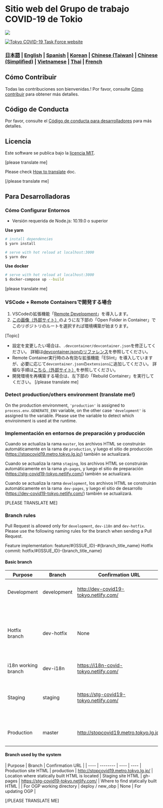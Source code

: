 # Sitio web del Grupo de trabajo COVID-19 de Tokio

![](https://github.com/tokyo-metropolitan-gov/covid19/workflows/production%20deploy/badge.svg)

[![Tokyo COVID-19 Task Force website](https://user-images.githubusercontent.com/1301149/75629392-1d19d900-5c25-11ea-843d-2d4376e3a560.png)](https://stopcovid19.metro.tokyo.lg.jp/)

### [日本語](./README.md) | [English](./README_EN.md) | [Spanish](./README_ES.md) | [Korean](./README_KO.md) | [Chinese (Taiwan)](./README_ZH_TW.md) | [Chinese (Simplified)](./README_ZH_CN.md) | [Vietnamese](./README_VI.md) | [Thai](./README_TH.md) | [French](./README_FR.md)


## Cómo Contribuir

Todas las contribuciones son bienvenidas.!
Por favor, consulte [Cómo contribuir](./.github/CONTRIBUTING_ES.md) para obtener más detalles.

## Código de Conducta

Por favor, consulte el [Código de conducta para desarrolladores](./.github/CODE_OF_CONDUCT_ES.md) para más detalles.

## Licencia
Este software se publica bajo la [licencia MIT](./LICENSE.txt).

[please translate me]

Please check [How to translate](./.github/TRANSLATION.md) doc.

[/please translate me]

## Para Desarrolladoras

### Cómo Configurar Entornos

- Versión requerida de Node.js: 10.19.0 o superior

**Use yarn**
```bash
# install dependencies
$ yarn install

# serve with hot reload at localhost:3000
$ yarn dev
```

**Use docker**
```bash
# serve with hot reload at localhost:3000
$ docker-compose up --build
```

[please translate me]
### VSCode + Remote Containersで開発する場合

1. VSCodeの拡張機能「[Remote Development](https://marketplace.visualstudio.com/items?itemName=ms-vscode-remote.vscode-remote-extensionpack)」を導入します。
2. [この画像（外部サイト）](https://code.visualstudio.com/docs/remote/containers#_quick-start-try-a-dev-container)のように左下部の「Open Folder in Container」でこのリポジトリのルートを選択すれば環境構築が始まります。

[Topic]
- 設定を変更したい場合は、`.devcontainer/devcontainer.json`を修正してください。
詳細は[devcontainer.jsonのリファレンス](https://code.visualstudio.com/docs/remote/containers#_devcontainerjson-reference)を参照してください。
- Remote Container実行時のみ有効な拡張機能「ESlint」を導入していますが、必要に応じて`devcontainer.json`の`extensions`に追加してください。
詳細な手順は[こちら（外部サイト）](https://code.visualstudio.com/docs/remote/containers#_managing-extensions)を参照してください。
- 開発環境を再構築する場合は、左下部の「Rebuild Container」を実行してください。
[/please translate me]

### Detect production/others environment (translate me!)

On the production environment, `'production'` is assigned to `process.env.GENERATE_ENV` variable, on the other case `'development'` is assigned to the variable.
Please use the variable to detect which enviroinment is used at the runtime.

### Implementación en entornos de preparación y producción

Cuando se actualiza la rama `master`, los archivos HTML se construirán automáticamente en la rama de `production`,
y luego el sitio de producción (https://stopcovid19.metro.tokyo.lg.jp/) también se actualizará.

Cuando se actualiza la rama `staging`, los archivos HTML se construirán automáticamente en la rama `gh-pages`,
  y luego el sitio de preparación (https://stg-covid19-tokyo.netlify.com/) también se actualizará.

Cuando se actualiza la rama `development`, los archivos HTML se construirán automáticamente en la rama` dev-pages`,
y luego el sitio de desarrollo (https://dev-covid19-tokyo.netlify.com/) también se actualizará.

[PLEASE TRANSLATE ME]

### Branch rules

Pull Request is allowed only for `development`, `dev-i18n` and `dev-hotfix`.
Please use the following naming rules for the branch when sending a Pull Request.

Feature implementation: feature/#{ISSUE_ID}-#{branch_title_name}
Hotfix commit: hotfix/#{ISSUE_ID}-{branch_title_name}

#### Basic branch
| Purpose | Branch | Confirmation URL | Remarks |
| ---- | -------- | ---- | ---- |
| Development | development | http://dev-covid19-tokyo.netlify.com/ | base branch. Basically send a Pull Request here |
| Hotfix branch | dev-hotfix | None | Fixes that should be applied to production in haste. Use this if requested by the administrator |
| i18n working branch | dev-i18n | https://i18n-covid-tokyo.netlify.com/ | Temporarily used |
| Staging | staging | https://stg-covid19-tokyo.netlify.com/ | For final confirmation before production. Non-admin pull requests are prohibited |
Production | master | http://stopcovid19.metro.tokyo.lg.jp/ | Pull Requests other than Administrators are prohibited |
#### Branch used by the system
| Purpose | Branch | Confirmation URL |
| ---- | -------- | ---- | ---- |
Production site HTML | production | http://stopcovid19.metro.tokyo.lg.jp/ | Location where statically built HTML is located |
Staging site HTML | gh-pages | https://stg-covid19-tokyo.netlify.com/ | Where to find statically built HTML |
| For OGP working directory | deploy / new_obp | None | For updating OGP |

[/PLEASE TRANSLATE ME]
